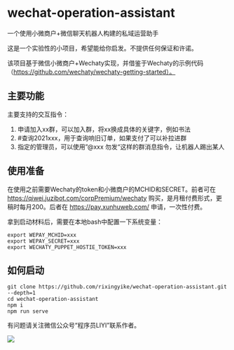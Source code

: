 # wechat-operation-assistant
一个使用小微商户+微信聊天机器人构建的私域运营助手

这是一个实验性的小项目，希望能给你启发。不提供任何保证和许诺。

该项目基于微信小微商户+Wechaty实现，并借鉴于Wechaty的示例代码（https://github.com/wechaty/wechaty-getting-started）。

## 主要功能

主要支持的交互指令：

1. 申请加入xx群，可以加入群，将xx换成具体的关键字，例如书法
2. #查询2021xxx，用于查询响旧订单，如果支付了可以补拉进群
3. 指定的管理员，可以使用”@xxx 勿发“这样的群消息指令，让机器人踢出某人

## 使用准备

在使用之前需要Wechaty的token和小微商户的MCHID和SECRET。前者可在 https://qiwei.juzibot.com/corpPremium/wechaty 购买，是月租付费形式，更稿时每月200。后者在 https://pay.xunhuweb.com/ 申请，一次性付费。

拿到启动材料后，需要在本地bash中配置一下系统变量：

```
export WEPAY_MCHID=xxx
export WEPAY_SECRET=xxx
export WECHATY_PUPPET_HOSTIE_TOKEN=xxx
```

## 如何启动

```
git clone https://github.com/rixingyike/wechat-operation-assistant.git --depth=1
cd wechat-operation-assistant
npm i
npm run serve
```

有问题请关注微信公众号“程序员LIYI”联系作者。

![](https://yishulun.com/post-images/1610260345230.jpg)